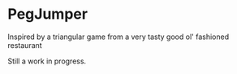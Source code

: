 # PegJumper
Inspired by a triangular game from a very tasty good ol' fashioned restaurant

Still a work in progress.

